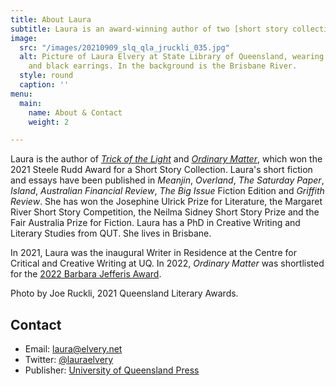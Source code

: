 ```yaml
---
title: About Laura
subtitle: Laura is an award-winning author of two [short story collections](/books).
image:
  src: "/images/20210909_slq_qla_jruckli_035.jpg"
  alt: Picture of Laura Elvery at State Library of Queensland, wearing a pink dress
    and black earrings. In the background is the Brisbane River.
  style: round
  caption: ''
menu:
  main:
    name: About & Contact
    weight: 2

---
```

Laura is the author of [_Trick of the Light_](https://www.uqp.com.au/books/trick-of-the-light) and [_Ordinary Matter_](https://www.uqp.com.au/books/ordinary-matter), which won the 2021 Steele Rudd Award for a Short Story Collection. Laura's short fiction and essays have been published in _Meanjin_, _Overland_, _The Saturday Paper_, _Island_, _Australian Financial Review_, _The Big Issue_ Fiction Edition and _Griffith Review_. She has won the Josephine Ulrick Prize for Literature, the Margaret River Short Story Competition, the Neilma Sidney Short Story Prize and the Fair Australia Prize for Fiction. Laura has a PhD in Creative Writing and Literary Studies from QUT. She lives in Brisbane.  
  
In 2021, Laura was the inaugural Writer in Residence at the Centre for Critical and Creative Writing at UQ. In 2022, _Ordinary Matter_ was shortlisted for the [2022 Barbara Jefferis Award](https://www.asauthors.org/news/2022-barbara-jefferis-award-shortlist-announced).

Photo by Joe Ruckli, 2021 Queensland Literary Awards.

## Contact

* Email: [laura@elvery.net](mailto:laura@elvery.net)
* Twitter: [@lauraelvery](https://twitter.com/lauraelvery)
* Publisher: [University of Queensland Press](https://www.uqp.uq.edu.au/contactus.aspx)